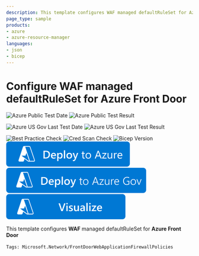 ```yaml
---
description: This template configures WAF managed defaultRuleSet for Azure Front Door
page_type: sample
products:
- azure
- azure-resource-manager
languages:
- json
- bicep
---
```

# Configure WAF managed defaultRuleSet for Azure Front Door

![Azure Public Test Date](https://azurequickstartsservice.blob.core.windows.net/badges/quickstarts/microsoft.network/front-door-managed-waf-ruleset/PublicLastTestDate.svg)
![Azure Public Test Result](https://azurequickstartsservice.blob.core.windows.net/badges/quickstarts/microsoft.network/front-door-managed-waf-ruleset/PublicDeployment.svg)

![Azure US Gov Last Test Date](https://azurequickstartsservice.blob.core.windows.net/badges/quickstarts/microsoft.network/front-door-managed-waf-ruleset/FairfaxLastTestDate.svg)
![Azure US Gov Last Test Result](https://azurequickstartsservice.blob.core.windows.net/badges/quickstarts/microsoft.network/front-door-managed-waf-ruleset/FairfaxDeployment.svg)

![Best Practice Check](https://azurequickstartsservice.blob.core.windows.net/badges/quickstarts/microsoft.network/front-door-managed-waf-ruleset/BestPracticeResult.svg)
![Cred Scan Check](https://azurequickstartsservice.blob.core.windows.net/badges/quickstarts/microsoft.network/front-door-managed-waf-ruleset/CredScanResult.svg)
![Bicep Version](https://azurequickstartsservice.blob.core.windows.net/badges/quickstarts/microsoft.network/front-door-managed-waf-ruleset/BicepVersion.svg)
[![Deploy To Azure](https://raw.githubusercontent.com/Azure/azure-quickstart-templates/master/1-CONTRIBUTION-GUIDE/images/deploytoazure.svg?sanitize=true)](https://portal.azure.com/#create/Microsoft.Template/uri/https%3A%2F%2Fraw.githubusercontent.com%2FAzure%2Fazure-quickstart-templates%2Fmaster%2Fquickstarts%2Fmicrosoft.network%2Ffront-door-managed-waf-ruleset%2Fazuredeploy.json)
[![Deploy To Azure US Gov](https://raw.githubusercontent.com/Azure/azure-quickstart-templates/master/1-CONTRIBUTION-GUIDE/images/deploytoazuregov.svg?sanitize=true)](https://portal.azure.us/#create/Microsoft.Template/uri/https%3A%2F%2Fraw.githubusercontent.com%2FAzure%2Fazure-quickstart-templates%2Fmaster%2Fquickstarts%2Fmicrosoft.network%2Ffront-door-managed-waf-ruleset%2Fazuredeploy.json)
[![Visualize](https://raw.githubusercontent.com/Azure/azure-quickstart-templates/master/1-CONTRIBUTION-GUIDE/images/visualizebutton.svg?sanitize=true)](http://armviz.io/#/?load=https%3A%2F%2Fraw.githubusercontent.com%2FAzure%2Fazure-quickstart-templates%2Fmaster%2Fquickstarts%2Fmicrosoft.network%2Ffront-door-managed-waf-ruleset%2Fazuredeploy.json)

This template configures **WAF** managed defaultRuleSet for **Azure Front Door**

`Tags: Microsoft.Network/FrontDoorWebApplicationFirewallPolicies`
